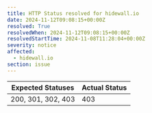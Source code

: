 ```yaml
---
title: HTTP Status resolved for hidewall.io
date: 2024-11-12T09:08:15+00:00Z
resolved: True
resolvedWhen: 2024-11-12T09:08:15+00:00Z
resolvedStartTime: 2024-11-08T11:28:04+00:00Z
severity: notice
affected:
  - hidewall.io
section: issue
---
```


| Expected Statuses | Actual Status  |
|-------------------|----------------|
| 200, 301, 302, 403 | 403 |
